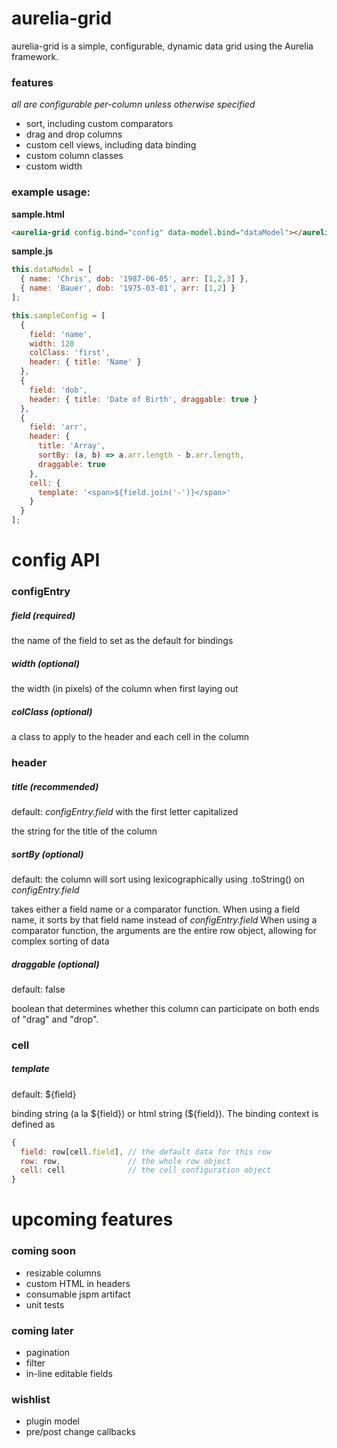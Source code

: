 # aurelia-grid

aurelia-grid is a simple, configurable, dynamic data grid using the Aurelia framework.

### features
*all are configurable per-column unless otherwise specified*
- sort, including custom comparators
- drag and drop columns
- custom cell views, including data binding
- custom column classes
- custom width

### example usage:

**sample.html**
```html
<aurelia-grid config.bind="config" data-model.bind="dataModel"></aurelia-grid>
```

**sample.js**
```js
this.dataModel = [
  { name: 'Chris', dob: '1987-06-05', arr: [1,2,3] },
  { name: 'Bauer', dob: '1975-03-01', arr: [1,2] }
];

this.sampleConfig = [
  { 
    field: 'name',
    width: 120
    colClass: 'first',
    header: { title: 'Name' }
  },
  {
    field: 'dob',
    header: { title: 'Date of Birth', draggable: true }
  },
  {
    field: 'arr',
    header: {
      title: 'Array',
      sortBy: (a, b) => a.arr.length - b.arr.length,
      draggable: true
    },
    cell: {
      template: '<span>${field.join('-')}</span>'
    }
  }
];
```
# config API

### configEntry

##### field (required)
the name of the field to set as the default for bindings

##### width (optional)
the width (in pixels) of the column when first laying out

##### colClass (optional)
a class to apply to the header and each cell in the column

### header

##### title (recommended)
default: *configEntry.field* with the first letter capitalized

the string for the title of the column

##### sortBy (optional)
default: the column will sort using lexicographically using .toString() on *configEntry.field*

takes either a field name or a comparator function. When using a field name,
it sorts by that field name instead of *configEntry.field*
When using a comparator function, the arguments are the entire row object, allowing for complex sorting of data

##### draggable (optional)
default: false

boolean that determines whether this column can participate on both ends of "drag" and "drop".

### cell

##### template
default: <span>${field}</span>

binding string (a la ${field}) or html string (<a href.bind="'/view/' + ${field}">${field}</a>).
The binding context is defined as 

```js
{
  field: row[cell.field], // the default data for this row
  row: row,               // the whole row object
  cell: cell              // the cell configuration object
}
```

# upcoming features

### coming soon

- resizable columns
- custom HTML in headers
- consumable jspm artifact
- unit tests

### coming later

- pagination
- filter
- in-line editable fields

### wishlist

- plugin model
- pre/post change callbacks
